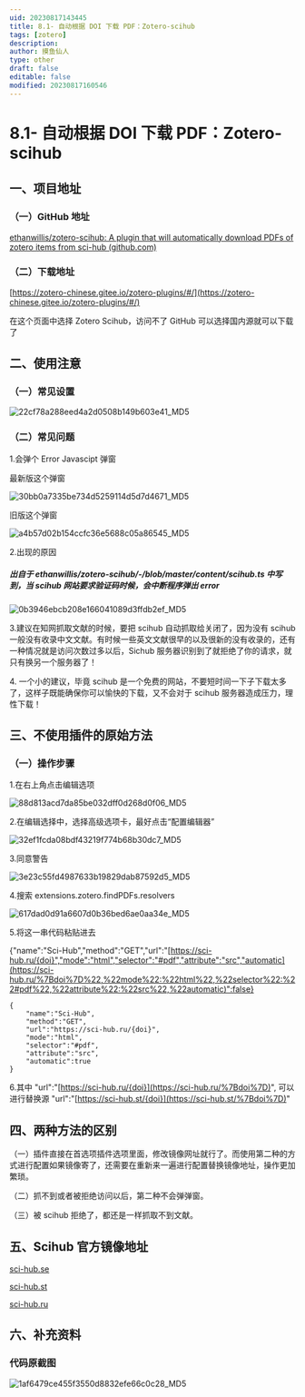```yaml
---
uid: 20230817143445
title: 8.1- 自动根据 DOI 下载 PDF：Zotero-scihub
tags: [zotero]
description: 
author: 摸鱼仙人
type: other
draft: false
editable: false
modified: 20230817160546
---
```


# 8.1- 自动根据 DOI 下载 PDF：Zotero-scihub

一、项目地址
------

### （一）GitHub 地址

[ethanwillis/zotero-scihub: A plugin that will automatically download PDFs of zotero items from sci-hub (github.com)](https://github.com/ethanwillis/zotero-scihub)

### （二）下载地址

[https://zotero-chinese.gitee.io/zotero-plugins/#/](https://zotero-chinese.gitee.io/zotero-plugins/#/)

在这个页面中选择 Zotero Scihub，访问不了 GitHub 可以选择国内源就可以下载了

二、使用注意
------

### （一）常见设置

![22cf78a288eed4a2d0508b149b603e41_MD5](https://cdn.pkmer.cn/images/202308171542003.png!pkmer)

### （二）常见问题

1.会弹个 Error Javascipt 弹窗

最新版这个弹窗

![30bb0a7335be734d5259114d5d7d4671_MD5](https://cdn.pkmer.cn/images/202308171542004.png!pkmer)

旧版这个弹窗

![a4b57d02b154ccfc36e5688c05a86545_MD5](https://cdn.pkmer.cn/images/202308171542005.png!pkmer)

2.出现的原因

##### 出自于 ethanwillis/zotero-scihub/-/blob/master/content/scihub.ts 中写到，当 scihub 网站要求验证码时候，会中断程序弹出 error

![0b3946ebcb208e166041089d3ffdb2ef_MD5](https://cdn.pkmer.cn/images/202308171542006.png!pkmer)

3.建议在知网抓取文献的时候，要把 scihub 自动抓取给关闭了，因为没有 scihub 一般没有收录中文文献。有时候一些英文文献很早的以及很新的没有收录的，还有一种情况就是访问次数过多以后，Sichub 服务器识别到了就拒绝了你的请求，就只有换另一个服务器了！

4\. 一个小的建议，毕竟 scihub 是一个免费的网站，不要短时间一下子下载太多了，这样子既能确保你可以愉快的下载，又不会对于 scihub 服务器造成压力，理性下载！

三、不使用插件的原始方法
------------

### （一）操作步骤

1.在右上角点击编辑选项

![88d813acd7da85be032dff0d268d0f06_MD5](https://cdn.pkmer.cn/images/202308171542007.png!pkmer)

2.在编辑选择中，选择高级选项卡，最好点击“配置编辑器”

![32ef1fcda08bdf43219f774b68b30dc7_MD5](https://cdn.pkmer.cn/images/202308171542008.png!pkmer)

3.同意警告

![3e23c55fd4987633b19829dab87592d5_MD5](https://cdn.pkmer.cn/images/202308171542009.png!pkmer)

4.搜索 extensions.zotero.findPDFs.resolvers

![617dad0d91a6607d0b36bed6ae0aa34e_MD5](https://cdn.pkmer.cn/images/202308171542010.png!pkmer)

5.将这一串代码粘贴进去

{"name":"Sci-Hub","method":"GET","url":"[https://sci-hub.ru/{doi}","mode":"html","selector":"#pdf","attribute":"src","automatic](https://sci-hub.ru/%7Bdoi%7D%22,%22mode%22:%22html%22,%22selector%22:%22#pdf%22,%22attribute%22:%22src%22,%22automatic)":false}

```
{
    "name":"Sci-Hub",
    "method":"GET",
    "url":"https://sci-hub.ru/{doi}",
    "mode":"html",
    "selector":"#pdf",
    "attribute":"src",
    "automatic":true
}

```

6.其中 "url":"[https://sci-hub.ru/{doi}](https://sci-hub.ru/%7Bdoi%7D)", 可以进行替换源 "url":"[https://sci-hub.st/{doi}](https://sci-hub.st/%7Bdoi%7D)"

四、两种方法的区别
---------

（一）插件直接在首选项插件选项里面，修改镜像网址就行了。而使用第二种的方式进行配置如果镜像寄了，还需要在重新来一遍进行配置替换镜像地址，操作更加繁琐。

（二）抓不到或者被拒绝访问以后，第二种不会弹弹窗。

（三）被 scihub 拒绝了，都还是一样抓取不到文献。

五、Scihub 官方镜像地址
--------------

[sci-hub.se](https://sci-hub.se/)

[sci-hub.st](https://sci-hub.st/)

[sci-hub.ru](https://sci-hub.ru/)

六、补充资料
------

### 代码原截图

![1af6479ce455f3550d8832efe66c0c28_MD5](https://cdn.pkmer.cn/images/202308171542011.png!pkmer)